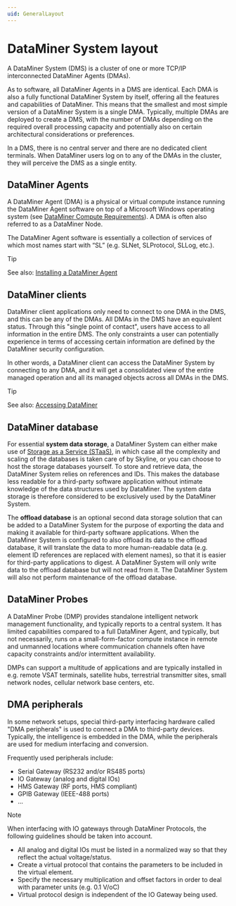 ```yaml
---
uid: GeneralLayout
---
```


# DataMiner System layout

A DataMiner System (DMS) is a cluster of one or more TCP/IP interconnected DataMiner Agents (DMAs).

As to software, all DataMiner Agents in a DMS are identical. Each DMA is also a fully functional DataMiner System by itself, offering all the features and capabilities of DataMiner. This means that the smallest and most simple version of a DataMiner System is a single DMA. Typically, multiple DMAs are deployed to create a DMS, with the number of DMAs depending on the required overall processing capacity and potentially also on certain architectural considerations or preferences.

In a DMS, there is no central server and there are no dedicated client terminals. When DataMiner users log on to any of the DMAs in the cluster, they will perceive the DMS as a single entity.

## DataMiner Agents

A DataMiner Agent (DMA) is a physical or virtual compute instance running the DataMiner Agent software on top of a Microsoft Windows operating system (see [DataMiner Compute Requirements](xref:DataMiner_Compute_Requirements)). A DMA is often also referred to as a DataMiner Node.

The DataMiner Agent software is essentially a collection of services of which most names start with “SL” (e.g. SLNet, SLProtocol, SLLog, etc.).

> [!TIP]
> See also: [Installing a DataMiner Agent](xref:Installing_a_DataMiner_Agent)

## DataMiner clients

DataMiner client applications only need to connect to one DMA in the DMS, and this can be any of the DMAs. All DMAs in the DMS have an equivalent status. Through this "single point of contact", users have access to all information in the entire DMS. The only constraints a user can potentially experience in terms of accessing certain information are defined by the DataMiner security configuration.

In other words, a DataMiner client can access the DataMiner System by connecting to any DMA, and it will get a consolidated view of the entire managed operation and all its managed objects across all DMAs in the DMS.

> [!TIP]
> See also: [Accessing DataMiner](xref:DataminerApplications)

## DataMiner database

For essential **system data storage**, a DataMiner System can either make use of [Storage as a Service (STaaS)](xref:STaaS), in which case all the complexity and scaling of the databases is taken care of by Skyline, or you can choose to host the storage databases yourself. To store and retrieve data, the DataMiner System relies on references and IDs. This makes the database less readable for a third-party software application without intimate knowledge of the data structures used by DataMiner. The system data storage is therefore considered to be exclusively used by the DataMiner System.

The **offload database** is an optional second data storage solution that can be added to a DataMiner System for the purpose of exporting the data and making it available for third-party software applications. When the DataMiner System is configured to also offload its data to the offload database, it will translate the data to more human-readable data (e.g. element ID references are replaced with element names), so that it is easier for third-party applications to digest. A DataMiner System will only write data to the offload database but will not read from it. The DataMiner System will also not perform maintenance of the offload database.

## DataMiner Probes

A DataMiner Probe (DMP) provides standalone intelligent network management functionality, and typically reports to a central system. It has limited capabilities compared to a full DataMiner Agent, and typically, but not necessarily, runs on a small-form-factor compute instance in remote and unmanned locations where communication channels often have capacity constraints and/or intermittent availability.

DMPs can support a multitude of applications and are typically installed in e.g. remote VSAT terminals, satellite hubs, terrestrial transmitter sites, small network nodes, cellular network base centers, etc.

## DMA peripherals

In some network setups, special third-party interfacing hardware called "DMA peripherals" is used to connect a DMA to third-party devices. Typically, the intelligence is embedded in the DMA, while the peripherals are used for medium interfacing and conversion.

Frequently used peripherals include:

- Serial Gateway (RS232 and/or RS485 ports)
- IO Gateway (analog and digital IOs)
- HMS Gateway (RF ports, HMS compliant)
- GPIB Gateway (IEEE-488 ports)
- ...

> [!NOTE]
> When interfacing with IO gateways through DataMiner Protocols, the following guidelines should be taken into account.
>
> - All analog and digital IOs must be listed in a normalized way so that they reflect the actual voltage/status.
> - Create a virtual protocol that contains the parameters to be included in the virtual element.
> - Specify the necessary multiplication and offset factors in order to deal with parameter units (e.g. 0.1 V/oC)
> - Virtual protocol design is independent of the IO Gateway being used.
